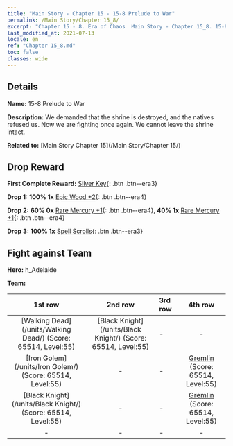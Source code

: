 ```yaml
---
title: "Main Story - Chapter 15 - 15-8 Prelude to War"
permalink: /Main Story/Chapter 15_8/
excerpt: "Chapter 15 - 8. Era of Chaos  Main Story - Chapter 15_8. 15-8 Prelude to War"
last_modified_at: 2021-07-13
locale: en
ref: "Chapter 15_8.md"
toc: false
classes: wide
---
```


## Details

 **Name:** 15-8 Prelude to War

 **Description:** We demanded that the shrine is destroyed, and the natives refused us. Now we are fighting once again. We cannot leave the shrine intact.

 **Related to:** [Main Story Chapter 15](/Main Story/Chapter 15/)

## Drop Reward

 **First Complete Reward:** [Silver Key](/Items/con_693/){: .btn .btn--era3}

 **Drop 1:** **100% 1x** [Epic Wood +2](/Items/mat_48/){: .btn .btn--era4}

 **Drop 2:** **60% 0x** [Rare Mercury +1](/Items/mat_42/){: .btn .btn--era4}, **40% 1x** [Rare Mercury +1](/Items/mat_42/){: .btn .btn--era4}

 **Drop 3:** **100% 1x** [Spell Scrolls](/Items/con_694/){: .btn .btn--era3}


## Fight against Team
 **Hero:** h_Adelaide

 **Team:**


  | 1st row | 2nd row | 3rd row | 4th row |
  |:----:|:----:|:----|:----:|
  | [Walking Dead](/units/Walking Dead/) (Score: 65514, Level:55)  | [Black Knight](/units/Black Knight/) (Score: 65514, Level:55)  | - | - |
  | [Iron Golem](/units/Iron Golem/) (Score: 65514, Level:55)  | - | - | [Gremlin](/units/Gremlin/) (Score: 65514, Level:55)  |
  | [Black Knight](/units/Black Knight/) (Score: 65514, Level:55)  | - | - | [Gremlin](/units/Gremlin/) (Score: 65514, Level:55)  |
  | - | - | - | - |


